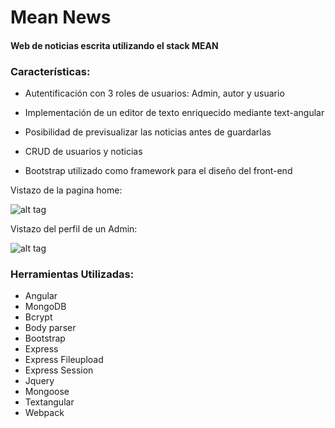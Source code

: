 # Mean News

#### Web de noticias escrita utilizando el stack MEAN

### Características:

* Autentificación con 3 roles de usuarios: Admin, autor y usuario

* Implementación de un editor de texto enriquecido mediante text-angular

* Posibilidad de previsualizar las noticias antes de guardarlas

* CRUD de usuarios y noticias

* Bootstrap utilizado como framework para el diseño del front-end 

Vistazo de la pagina home:

![alt tag](https://k61.kn3.net/F/2/8/3/B/B/D9A.png)

Vistazo del perfil de un Admin:

![alt tag](https://k60.kn3.net/B/C/0/9/8/E/84F.png)

### Herramientas Utilizadas:

* Angular
* MongoDB
* Bcrypt
* Body parser
* Bootstrap
* Express
* Express Fileupload
* Express Session 
* Jquery
* Mongoose  
* Textangular
* Webpack